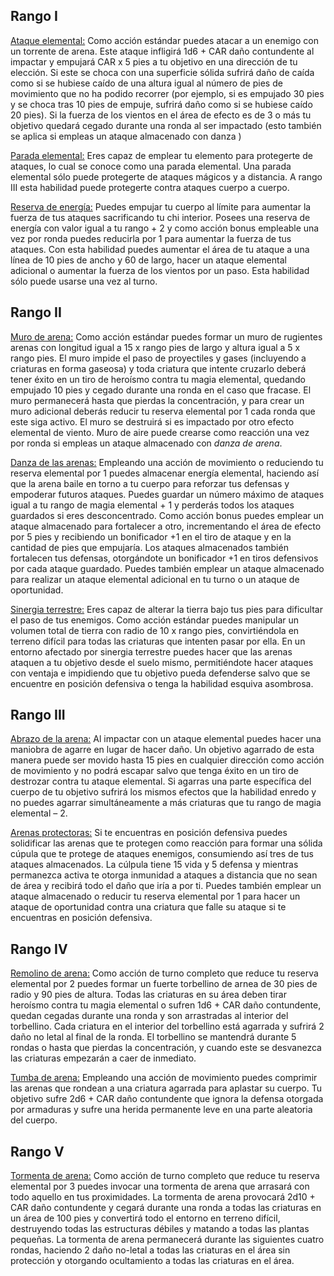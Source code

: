## Rango I

<u>Ataque elemental:</u> Como acción estándar puedes atacar a un enemigo con un torrente de arena. Este ataque infligirá 1d6 + CAR daño contundente al impactar y empujará CAR x 5 pies a tu objetivo en una dirección de tu elección. Si este se choca con una superficie sólida sufrirá daño de caída como si se hubiese caído de una altura igual al número de pies de movimiento que no ha podido recorrer (por ejemplo, si es empujado 30 pies y se choca tras 10 pies de empuje, sufrirá daño como si se hubiese caído 20 pies). Si la fuerza de los vientos en el área de efecto es de 3 o más tu objetivo quedará cegado durante una ronda al ser impactado (esto también se aplica si empleas un ataque almacenado con danza )

<u>Parada elemental:</u> Eres capaz de emplear tu elemento para protegerte de ataques, lo cual se conoce como una parada elemental. Una parada elemental sólo puede protegerte de ataques mágicos y a distancia. A rango III esta habilidad puede protegerte contra ataques cuerpo a cuerpo.

<u>Reserva de energía:</u> Puedes empujar tu cuerpo al límite para aumentar la fuerza de tus ataques sacrificando tu chi interior. Posees una reserva de energía con valor igual a tu rango + 2 y como acción bonus empleable una vez por ronda puedes reducirla por 1 para aumentar la fuerza de tus ataques. Con esta habilidad puedes aumentar el área de tu ataque a una línea de 10 pies de ancho y 60 de largo, hacer un ataque elemental adicional o aumentar la fuerza de los vientos por un paso. Esta habilidad sólo puede usarse una vez al turno.

## Rango II

<u>Muro de arena:</u> Como acción estándar puedes formar un muro de rugientes arenas con longitud igual a 15 x rango pies de largo y altura igual a 5 x rango pies. El muro impide el paso de proyectiles y gases (incluyendo a criaturas en forma gaseosa) y toda criatura que intente cruzarlo deberá tener éxito en un tiro de heroísmo contra tu magia elemental, quedando empujado 10 pies y cegado durante una ronda en el caso que fracase. El muro permanecerá hasta que pierdas la concentración, y para crear un muro adicional deberás reducir tu reserva elemental por 1 cada ronda que este siga activo. El muro se destruirá si es impactado por otro efecto elemental de viento. Muro de aire puede crearse como reacción una vez por ronda si empleas un ataque almacenado con *danza de arena*.

<u>Danza de las arenas:</u> Empleando una acción de movimiento o reduciendo tu reserva elemental por 1 puedes almacenar energía elemental, haciendo así que la arena baile en torno a tu cuerpo para reforzar tus defensas y empoderar futuros ataques. Puedes guardar un número máximo de ataques igual a tu rango de magia elemental + 1 y perderás todos los ataques guardados si eres desconcentrado. Como acción bonus puedes emplear un ataque almacenado para fortalecer a otro, incrementando el área de efecto por 5 pies y recibiendo un bonificador +1 en el tiro de ataque y en la cantidad de pies que empujaría. Los ataques almacenados también fortalecen tus defensas, otorgándote un bonificador +1 en tiros defensivos por cada ataque guardado. Puedes también emplear un ataque almacenado para realizar un ataque elemental adicional en tu turno o un ataque de oportunidad.

<u>Sinergia terrestre:</u> Eres capaz de alterar la tierra bajo tus pies para dificultar el paso de tus enemigos. Como acción estándar puedes manipular un volumen total de tierra con radio de 10 x rango pies, convirtiéndola en terreno difícil para todas las criaturas que intenten pasar por ella. En un entorno afectado por sinergia terrestre puedes hacer que las arenas ataquen a tu objetivo desde el suelo mismo, permitiéndote hacer ataques con ventaja e impidiendo que tu objetivo pueda defenderse salvo que se encuentre en posición defensiva o tenga la habilidad esquiva asombrosa.

## Rango III

<u>Abrazo de la arena:</u> Al impactar con un ataque elemental puedes hacer una maniobra de agarre en lugar de hacer daño. Un objetivo agarrado de esta manera puede ser movido hasta 15 pies en cualquier dirección como acción de movimiento y no podrá escapar salvo que tenga éxito en un tiro de destrozar contra tu ataque elemental. Si agarras una parte específica del cuerpo de tu objetivo sufrirá los mismos efectos que la habilidad enredo y no puedes agarrar simultáneamente a más criaturas que tu rango de magia elemental – 2. 

<u>Arenas protectoras:</u> Si te encuentras en posición defensiva puedes solidificar las arenas que te protegen como reacción para formar una sólida cúpula que te protege de ataques enemigos, consumiendo así tres de tus ataques almacenados. La cúlpula tiene 15 vida y 5 defensa y mientras permanezca activa te otorga inmunidad a ataques a distancia que no sean de área y recibirá todo el daño que iría a por ti. Puedes también emplear un ataque almacenado o reducir tu reserva elemental por 1 para hacer un ataque de oportunidad contra una criatura que falle su ataque si te encuentras en posición defensiva.

## Rango IV

<u>Remolino de arena:</u> Como acción de turno completo que reduce tu reserva elemental por 2 puedes formar un fuerte torbellino de arnea de 30 pies de radio y 90 pies de altura. Todas las criaturas en su área deben tirar heroísmo contra tu magia elemental o sufren 1d6 + CAR daño contundente, quedan cegadas durante una ronda y son arrastradas al interior del torbellino. Cada criatura en el interior del torbellino está agarrada y sufrirá 2 daño no letal al final de la ronda. El torbellino se mantendrá durante 5 rondas o hasta que pierdas la concentración, y cuando este se desvanezca las criaturas empezarán a caer de inmediato.

<u>Tumba de arena:</u> Empleando una acción de movimiento puedes comprimir las arenas que rondean a una criatura agarrada para aplastar su cuerpo. Tu objetivo sufre 2d6 + CAR daño contundente que ignora la defensa otorgada por armaduras y sufre una herida permanente leve en una parte aleatoria del cuerpo. 

## Rango V

<u>Tormenta de arena:</u> Como acción de turno completo que reduce tu reserva elemental por 3 puedes invocar una tormenta de arena que arrasará con todo aquello en tus proximidades. La tormenta de arena provocará 2d10 + CAR daño contundente y cegará durante una ronda a todas las criaturas en un área de 100 pies y convertirá todo el entorno en terreno difícil, destruyendo todas las estructuras débiles y matando a todas las plantas pequeñas. La tormenta de arena permanecerá durante las siguientes cuatro rondas, haciendo 2 daño no-letal a todas las criaturas en el área sin protección y otorgando ocultamiento a todas las criaturas en el área.

